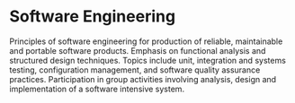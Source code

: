 # Software Engineering
Principles of software engineering for production of reliable, maintainable and portable software products. Emphasis on functional analysis and structured design techniques. Topics include unit, integration and systems testing, configuration management, and software quality assurance practices. Participation in group activities involving analysis, design and implementation of a software intensive system.
